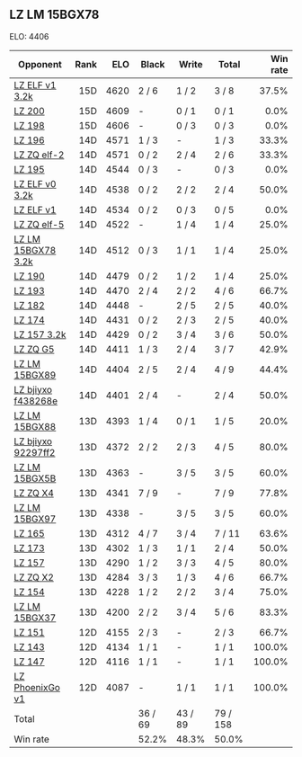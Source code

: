 ## LZ LM 15BGX78 ##

ELO: 4406

Opponent | Rank | ELO | Black | Write | Total | Win rate
---------|-----:|----:|-------|-------|-------|-------:
[LZ ELF v1 3.2k](LZ%20ELF%20v1%203.2k.md) | 15D | 4620 | 2 / 6 | 1 / 2 | 3 / 8 | 37.5%
[LZ 200](LZ%20200.md) | 15D | 4609 | - | 0 / 1 | 0 / 1 | 0.0%
[LZ 198](LZ%20198.md) | 15D | 4606 | - | 0 / 3 | 0 / 3 | 0.0%
[LZ 196](LZ%20196.md) | 14D | 4571 | 1 / 3 | - | 1 / 3 | 33.3%
[LZ ZQ elf-2](LZ%20ZQ%20elf-2.md) | 14D | 4571 | 0 / 2 | 2 / 4 | 2 / 6 | 33.3%
[LZ 195](LZ%20195.md) | 14D | 4544 | 0 / 3 | - | 0 / 3 | 0.0%
[LZ ELF v0 3.2k](LZ%20ELF%20v0%203.2k.md) | 14D | 4538 | 0 / 2 | 2 / 2 | 2 / 4 | 50.0%
[LZ ELF v1](LZ%20ELF%20v1.md) | 14D | 4534 | 0 / 2 | 0 / 3 | 0 / 5 | 0.0%
[LZ ZQ elf-5](LZ%20ZQ%20elf-5.md) | 14D | 4522 | - | 1 / 4 | 1 / 4 | 25.0%
[LZ LM 15BGX78 3.2k](LZ%20LM%2015BGX78%203.2k.md) | 14D | 4512 | 0 / 3 | 1 / 1 | 1 / 4 | 25.0%
[LZ 190](LZ%20190.md) | 14D | 4479 | 0 / 2 | 1 / 2 | 1 / 4 | 25.0%
[LZ 193](LZ%20193.md) | 14D | 4470 | 2 / 4 | 2 / 2 | 4 / 6 | 66.7%
[LZ 182](LZ%20182.md) | 14D | 4448 | - | 2 / 5 | 2 / 5 | 40.0%
[LZ 174](LZ%20174.md) | 14D | 4431 | 0 / 2 | 2 / 3 | 2 / 5 | 40.0%
[LZ 157 3.2k](LZ%20157%203.2k.md) | 14D | 4429 | 0 / 2 | 3 / 4 | 3 / 6 | 50.0%
[LZ ZQ G5](LZ%20ZQ%20G5.md) | 14D | 4411 | 1 / 3 | 2 / 4 | 3 / 7 | 42.9%
[LZ LM 15BGX89](LZ%20LM%2015BGX89.md) | 14D | 4404 | 2 / 5 | 2 / 4 | 4 / 9 | 44.4%
[LZ bjiyxo f438268e](LZ%20bjiyxo%20f438268e.md) | 14D | 4401 | 2 / 4 | - | 2 / 4 | 50.0%
[LZ LM 15BGX88](LZ%20LM%2015BGX88.md) | 13D | 4393 | 1 / 4 | 0 / 1 | 1 / 5 | 20.0%
[LZ bjiyxo 92297ff2](LZ%20bjiyxo%2092297ff2.md) | 13D | 4372 | 2 / 2 | 2 / 3 | 4 / 5 | 80.0%
[LZ LM 15BGX5B](LZ%20LM%2015BGX5B.md) | 13D | 4363 | - | 3 / 5 | 3 / 5 | 60.0%
[LZ ZQ X4](LZ%20ZQ%20X4.md) | 13D | 4341 | 7 / 9 | - | 7 / 9 | 77.8%
[LZ LM 15BGX97](LZ%20LM%2015BGX97.md) | 13D | 4338 | - | 3 / 5 | 3 / 5 | 60.0%
[LZ 165](LZ%20165.md) | 13D | 4312 | 4 / 7 | 3 / 4 | 7 / 11 | 63.6%
[LZ 173](LZ%20173.md) | 13D | 4302 | 1 / 3 | 1 / 1 | 2 / 4 | 50.0%
[LZ 157](LZ%20157.md) | 13D | 4290 | 1 / 2 | 3 / 3 | 4 / 5 | 80.0%
[LZ ZQ X2](LZ%20ZQ%20X2.md) | 13D | 4284 | 3 / 3 | 1 / 3 | 4 / 6 | 66.7%
[LZ 154](LZ%20154.md) | 13D | 4228 | 1 / 2 | 2 / 2 | 3 / 4 | 75.0%
[LZ LM 15BGX37](LZ%20LM%2015BGX37.md) | 13D | 4200 | 2 / 2 | 3 / 4 | 5 / 6 | 83.3%
[LZ 151](LZ%20151.md) | 12D | 4155 | 2 / 3 | - | 2 / 3 | 66.7%
[LZ 143](LZ%20143.md) | 12D | 4134 | 1 / 1 | - | 1 / 1 | 100.0%
[LZ 147](LZ%20147.md) | 12D | 4116 | 1 / 1 | - | 1 / 1 | 100.0%
[LZ PhoenixGo v1](LZ%20PhoenixGo%20v1.md) | 12D | 4087 | - | 1 / 1 | 1 / 1 | 100.0%
Total | | | 36 / 69 | 43 / 89 | 79 / 158 | 
Win rate| | | 52.2% | 48.3% | 50.0% | 
